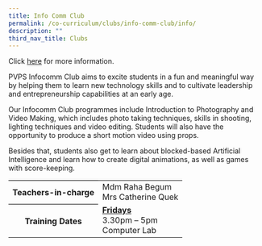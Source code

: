 ```yaml
---
title: Info Comm Club
permalink: /co-curriculum/clubs/info-comm-club/info/
description: ""
third_nav_title: Clubs
---
```

Click [here](/co-curriculum/clubs/info-comm-club) for more information.

PVPS Infocomm Club aims to excite students in a fun and meaningful way by helping them to learn new technology skills and to cultivate leadership and entrepreneurship capabilities at an early age.

Our Infocomm Club programmes include Introduction to Photography and Video Making, which includes photo taking techniques, skills in shooting, lighting techniques and video editing. Students will also have the opportunity to produce a short motion video using props.

Besides that, students also get to learn about blocked-based Artificial Intelligence and learn how to create digital animations, as well as games with score-keeping.

<table style="border-collapse:collapse;border-spacing:0" class="tg"><tbody><tr><th style="border-color:#000000;solid;border-width:1px;">Teachers-in-charge</th><td style="border-color:#000000;solid;border-width:1px;">Mdm Raha Begum<br>  
Mrs Catherine Quek
	</td>
	</tr>
	<tr>
	<th style="border-color:#000000;solid;border-width:1px;">Training Dates</th>
	<td style="border-color:#000000;solid;border-width:1px;"><u><b>Fridays</b><br></u>3.30pm – 5pm<br>Computer Lab<br>
</td>
</tr>
	</tbody>
	</table>